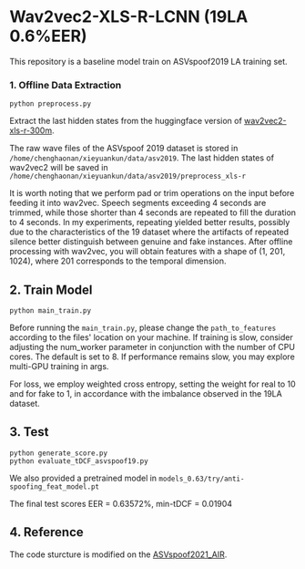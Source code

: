 # Wav2vec2-XLS-R-LCNN (19LA 0.6%EER)

This repository is a baseline model train on ASVspoof2019 LA training set.

### 1. Offline Data Extraction
```
python preprocess.py
```
Extract the last hidden states from the huggingface version of [wav2vec2-xls-r-300m](https://huggingface.co/facebook/wav2vec2-xls-r-300m).

The raw wave files of the ASVspoof 2019 dataset is stored in `/home/chenghaonan/xieyuankun/data/asv2019`.
The last hidden states of wav2vec2 will be saved in `/home/chenghaonan/xieyuankun/data/asv2019/preprocess_xls-r`

It is worth noting that we perform pad or trim operations on the input before feeding it into wav2vec. 
Speech segments exceeding 4 seconds are trimmed, while those shorter than 4 seconds are repeated to fill 
the duration to 4 seconds. In my experiments, repeating yielded better results, 
possibly due to the characteristics of the 19 dataset where the artifacts of repeated silence 
better distinguish between genuine and fake instances. 
After offline processing with wav2vec, you will obtain features with a shape of (1, 201, 1024), 
where 201 corresponds to the temporal dimension.
## 2. Train Model

```
python main_train.py 
```
Before running the `main_train.py`, please change the `path_to_features` according to the files' location on your machine.
If training is slow, consider adjusting the num_worker parameter in conjunction with the number of CPU cores. 
The default is set to 8. If performance remains slow, you may explore multi-GPU training in args.

For loss, we employ weighted cross entropy, setting the weight for real to 10 and for fake to 1, in accordance with the imbalance observed in the 19LA dataset.
## 3. Test
```
python generate_score.py 
python evaluate_tDCF_asvspoof19.py
```

We also provided a pretrained model in `models_0.63/try/anti-spoofing_feat_model.pt`

The final test scores EER = 0.63572%,  min-tDCF = 0.01904

## 4. Reference
The code sturcture is modified on the [ASVspoof2021_AIR](https://github.com/yzyouzhang/ASVspoof2021_AIR). 